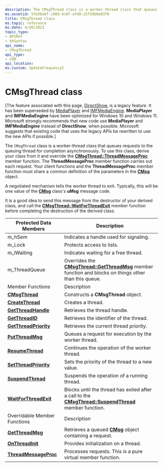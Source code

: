 ```yaml
---
description: The CMsgThread class is a worker-thread class that queues requests to the queuing thread for completion asynchronously.
ms.assetid: 57e50abf-c90d-4c8f-afd8-25f29b6a0376
title: CMsgThread class
ms.topic: reference
ms.date: 4/26/2023
topic_type: 
- APIRef
- kbSyntax
api_name: 
- CMsgThread
api_type: 
- COM
api_location: 
ms.custom: UpdateFrequency5
---
```


# CMsgThread class

\[The feature associated with this page, [DirectShow](/windows/win32/directshow/directshow), is a legacy feature. It has been superseded by [MediaPlayer](/uwp/api/Windows.Media.Playback.MediaPlayer) and [IMFMediaEngine](/windows/win32/api/mfmediaengine/nn-mfmediaengine-imfmediaengine). **MediaPlayer** and **IMFMediaEngine** have been optimized for Windows 10 and Windows 11. Microsoft strongly recommends that new code use **MediaPlayer** and **IMFMediaEngine** instead of **DirectShow**, when possible. Microsoft suggests that existing code that uses the legacy APIs be rewritten to use the new APIs if possible.\]

The `CMsgThread` class is a worker-thread class that queues requests to the queuing thread for completion asynchronously. To use this class, derive your class from it and override the [**CMsgThread::ThreadMessageProc**](cmsgthread-threadmessageproc.md) member function. The **ThreadMessageProc** member function carries out each request. Your client functions and the **ThreadMessageProc** member function must share a common definition of the parameters in the [**CMsg**](cmsg.md) object.

A negotiated mechanism tells the worker thread to exit. Typically, this will be one value of the [**CMsg**](cmsg.md) class's **uMsg** message code.

It is a good idea to send this message from the destructor of your derived class, and call the [**CMsgThread::WaitForThreadExit**](cmsgthread-waitforthreadexit.md) member function before completing the destruction of the derived class.



| Protected Data Members                                    | Description                                                                                                                           |
|-----------------------------------------------------------|---------------------------------------------------------------------------------------------------------------------------------------|
| m\_hSem                                                   | Indicates a handle used for signaling.                                                                                                |
| m\_Lock                                                   | Protects access to lists.                                                                                                             |
| m\_lWaiting                                               | Indicates waiting for a free thread.                                                                                                  |
| m\_ThreadQueue                                            | Overrides the [**CMsgThread::GetThreadMsg**](cmsgthread-getthreadmsg.md) member function and blocks on things other than this queue. |
| Member Functions                                          | Description                                                                                                                           |
| [**CMsgThread**](cmsgthread-cmsgthread.md)               | Constructs a **CMsgThread** object.                                                                                                   |
| [**CreateThread**](cmsgthread-createthread.md)           | Creates a thread.                                                                                                                     |
| [**GetThreadHandle**](cmsgthread-getthreadhandle.md)     | Retrieves the thread handle.                                                                                                          |
| [**GetThreadID**](cmsgthread-getthreadid.md)             | Retrieves the identifier of the thread.                                                                                               |
| [**GetThreadPriority**](cmsgthread-getthreadpriority.md) | Retrieves the current thread priority.                                                                                                |
| [**PutThreadMsg**](cmsgthread-putthreadmsg.md)           | Queues a request for execution by the worker thread.                                                                                  |
| [**ResumeThread**](cmsgthread-resumethread.md)           | Continues the operation of the worker thread.                                                                                         |
| [**SetThreadPriority**](cmsgthread-setthreadpriority.md) | Sets the priority of the thread to a new value.                                                                                       |
| [**SuspendThread**](cmsgthread-suspendthread.md)         | Suspends the operation of a running thread.                                                                                           |
| [**WaitForThreadExit**](cmsgthread-waitforthreadexit.md) | Blocks until the thread has exited after a call to the [**CMsgThread::SuspendThread**](cmsgthread-suspendthread.md) member function. |
| Overridable Member Functions                              | Description                                                                                                                           |
| [**GetThreadMsg**](cmsgthread-getthreadmsg.md)           | Retrieves a queued [**CMsg**](cmsg.md) object containing a request.                                                                  |
| [**OnThreadInit**](cmsgthread-onthreadinit.md)           | Provides initialization on a thread.                                                                                                  |
| [**ThreadMessageProc**](cmsgthread-threadmessageproc.md) | Processes requests. This is a pure virtual member function.                                                                           |



 

 

 



